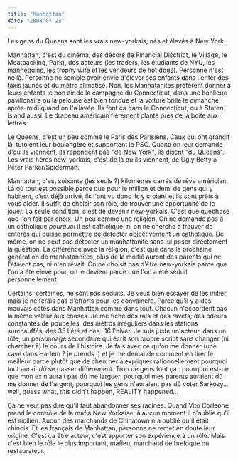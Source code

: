 ```yaml
---
title: "Manhattan"
date: "2008-07-23"
---
```


Les gens du Queens sont les vrais new-yorkais, nés et élevés à New York.

Manhattan, c'est du cinéma, des décors (le Financial Disctrict, le Village, le Meatpacking, Park), des acteurs (les traders, les étudiants de NYU, les mannequins, les trophy wife et les vendeurs de hot dogs). Personne n'est né là. Personne ne semble avoir envie d'élever ses enfants dans l'enfer des taxis jaunes et du métro climatisé. Non, les Manhatanites préfèrent donner à leurs enfants le bon air de la campagne du Connecticut, dans une banlieue pavillonaire où la pelouse est bien tondue et la voiture brille le dimanche après-midi quand on l'a lavée. Ils font ça dans le Connecticut, ou à Staten Island aussi. Le drapeau américain fièrement planté près de la boîte aux lettres.

Le Queens, c'est un peu comme le Paris des Parisiens. Ceux qui ont grandit là, tutoient leur boulangère et supportent le PSG. Quand on leur demande d'où ils viennent, ils répondent pas "de New York", ils disent "du Queens". Les vrais héros new-yorkais, c'est de là qu'ils viennent, de Ugly Betty à Peter Parker/Spiderman.

Manhattan, c'est soixante (les seuls ?) kilomètres carrés de rêve américian. Là où tout est possible parce que pour le million et demi de gens qui y habitent, c'est déjà arrivé, ils l'ont vu donc ils y croient et ils sont prêts à vous aider. Il suffit de choisir son rôle, de trouver une opportunité de le jouer. La seule condition, c'est de devenir new-yorkais. C'est quelquechose que l'on fait par choix. Un peu comme une religion. On ne demande pas à un catholique _pourquoi_ il est catholique, ni on ne cherche à trouver de critères qui puisse permettre de détecter objectivement un catholique. De même, on ne peut pas détecter un manhattanite sans lui poser directement la question. La différence avec la religion, c'est que dans la prochaine génération de manhatannites, plus de la moitié auront des parents qui ne l'étaient pas, ni n'en rêvait. On ne choisit pas d'être new-yorkais parce que l'on a été élevé pour, on le devient parce que l'on a été séduit personnellement.

Certains, certaines, ne sont pas séduits. Je veux bien essayer de les initier, mais je ne ferais pas d'efforts pour les convaincre. Parce qu'il y a des mauvais côtés dans Manhattan comme dans tout. Chacun n'accordent pas la même valeur aux choses. Je me fiche des rats et des ravets, des odeurs constantes de poubelles, des métros irréguliers dans les stations surchauffés, des 35 l'été et des -16 l'hiver. Je suis juste un acteur, dans un rôle, un personnage secondaire qui écrit son propre script sans changer (ni chercher à) le cours de l'histoire. Je fais avec ce qu'on me donner (une cave dans Harlem ? je prends !) et je me demande comment en tirer le meilleur partie plutôt que de chercher à expliquer rationnellement pourquoi tout aurait _dû_ se passer différement. Trop de gens font ça : pourquoi est-ce que mon ex n'aurait pas dû me larguer, pourquoi mes parents auraient dû me donner de l'argent, pourquoi les gens n'auraient pas dû voter Sarkozy... well, guess what, _this_ didn't happen, REALITY happened...

Ça ne veut pas dire qu'il faut abandonner ses racines. Quand Vito Corleone prend le contrôle de la mafia New Yorkaise, à aucun moment il n'oublie qu'il est sicilien. Aucun des marchands de Chinatown n'a oublié qu'il était chinois. Et les français de Manhattan, personne ne remet en doute leur origine. C'est ça être acteur, c'est apporter son expérience à un rôle. Mais c'est bien le rôle le plus important, mafieu, marchand de breloque ou restaurateur.
